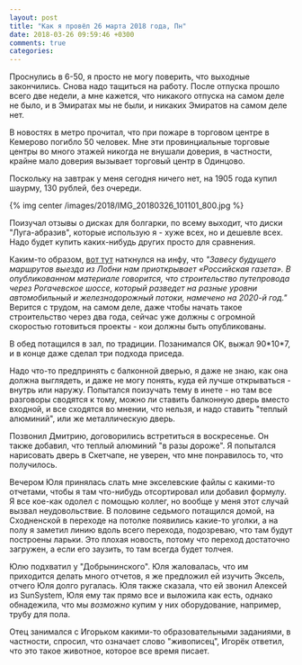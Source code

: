 ```yaml
---
layout: post
title: "Как я провёл 26 марта 2018 года, Пн"
date: 2018-03-26 09:59:46 +0300
comments: true
categories: 
---
```

Проснулись в 6-50, я просто не могу поверить, что выходные закончились. Снова надо тащиться на работу. После отпуска прошло всего две недели, а мне кажется, что никакого отпуска на самом деле не было, и в Эмиратах мы не были, и никаких Эмиратов на самом деле нет.

В новостях в метро прочитал, что при пожаре в торговом центре в Кемерово погибло 50 человек. Мне эти провинциальные торговые центры во много этажей никогда не внушали доверия, в частности, крайне мало доверия вызывает торговый центр в Одинцово. 

Поскольку на завтрак у меня сегодня ничего нет, на 1905 года купил шаурму, 130 рублей, без очереди.

{% img center /images/2018/IMG_20180326_101101_800.jpg %}

Поизучал отзывы о дисках для болгарки, по всему выходит, что диски "Луга-абразив", которые использую я - хуже всех, но и дешевле всех. Надо будет купить каких-нибудь других просто для сравнения.

Каким-то образом, [вот тут](http://roads.ru/forum/index.php?showtopic=33947&p=395338) наткнулся на инфу, что *"Завесу будущего маршрутов выезда из Лобни нам приоткрывает «Российская газета». В опубликованном материале говорится, что строительство путепровода через Рогачевское шоссе, который разведет на разные уровни автомобильный и железнодорожный потоки, намечено на 2020-й год."* Верится с трудом, на самом деле, даже чтобы начать такое строительство через два года, сейчас уже должны с огромной скоростью готовиться проекты - кои должны быть опубликованы. 

В обед потащился в зал, по традиции. Позанимался ОК, выжал 90\*10\*7, и в конце даже сделал три подхода приседа.

Надо что-то предпринять с балконной дверью, я даже не знаю, как она должна выглядеть, и даже не могу понять, куда ей лучше открываться - внутрь или наружу. Попытался поизучать тему в инете - но там все разговоры сводятся к тому, можно ли ставить балконную дверь вместо входной, и все сходятся во мнении, что нельзя, и надо ставить "теплый алюминий", или же металлическую дверь.

Позвонил Дмитрию, договорились встретиться в воскресенье. Он также добавил, что теплый алюминий "в разы дороже". Я попытался нарисовать дверь в Скетчапе, не уверен, что мне понравилось то, что получилось.

Вечером Юля принялась слать мне экселевские файлы с какими-то отчетами, чтобы я там что-нибудь отсортировал или добавил формулу. Я все кое-как одолел с помощью коллег, но вообще у меня этот случай вызвал неудовольствие. В половине седьмого потащился домой, на Сходненской в переходе на потолке появились какие-то уголки, а на полу я заметил линию вдоль всего перехода, подозреваю, что там будут построены ларьки. Это плохая новость, потому что переход достаточно загружен, а если его заузить, то там всегда будет толчея.

Юлю подхватил у "Добрынинского". Юля жаловалась, что им приходится делать много отчетов, я же предложил ей изучить Эксель, отчего Юля долго ругалась. Юля также сказала, что ей звонил Алексей из SunSystem, Юля ему так прямо все и выложила как есть, однако обнадежила, что мы *возможно* купим у них оборудование, например, трубу для пола.

Отец занимался с Игорьком какими-то образовательными заданиями, в частности, спросил, что означает слово "живописец", Игорёк ответил, что это такое животное, которое все время писает.